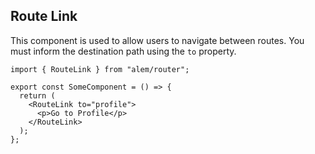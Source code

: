## Route Link

This component is used to allow users to navigate between routes. You must inform the destination path using the `to` property.

```tsx
import { RouteLink } from "alem/router";

export const SomeComponent = () => {
  return (
    <RouteLink to="profile">
      <p>Go to Profile</p>
    </RouteLink>
  );
};
```
